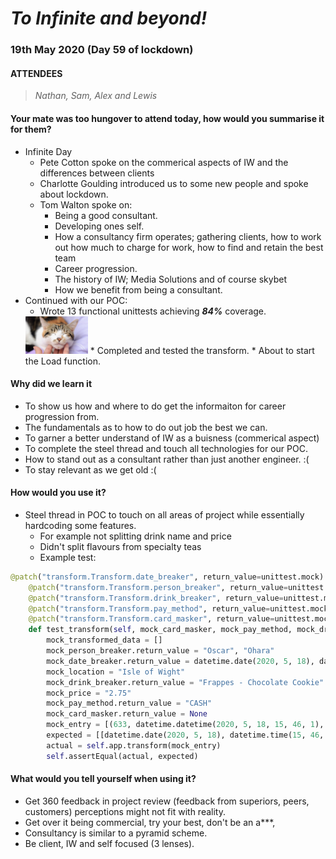 ﻿# _To Infinite and beyond!_

> 

### 19th May 2020 (Day 59 of lockdown)

#### ATTENDEES
> _Nathan, Sam, Alex and Lewis_
#### Your mate was too hungover to attend today, how would you summarise it for them?
* Infinite Day 
    * Pete Cotton spoke on the commerical aspects of IW and the differences between clients
    * Charlotte Goulding introduced us to some new people and spoke about lockdown.
    * Tom Walton spoke on:
        * Being a good consultant. 
        * Developing ones self.
        * How a consultancy firm operates; gathering clients, how to work out how much to charge for work, how to find and retain the best team
        * Career progression.
        * The history of IW; Media Solutions and of course skybet
        * How we benefit from being a consultant.
* Continued with our POC:
    * Wrote 13 functional unittests achieving _**84%**_ coverage.</br>
    <img src="img/cat.jpg" alt="cat" style="width:100px" />
    * Completed and tested the transform. 
    * About to start the Load function. 
        
####  Why did we learn it
* To show us how and where to do get the informaiton for career progression from.
* The fundamentals as to how to do out job the best we can.
* To garner a better understand of IW as a buisness (commerical aspect)
* To complete the steel thread and touch all technologies for our POC.
* How to stand out as a consultant rather than just another engineer. :(
* To stay relevant as we get old :(



#### How would you use it?
* Steel thread in POC to touch on all areas of project while essentially hardcoding some features.
    * For example not splitting drink name and price
    * Didn't split flavours from specialty teas
    * Example test:
```python
@patch("transform.Transform.date_breaker", return_value=unittest.mock)
    @patch("transform.Transform.person_breaker", return_value=unittest.mock)
    @patch("transform.Transform.drink_breaker", return_value=unittest.mock)
    @patch("transform.Transform.pay_method", return_value=unittest.mock)
    @patch("transform.Transform.card_masker", return_value=unittest.mock)
    def test_transform(self, mock_card_masker, mock_pay_method, mock_drink_breaker, mock_person_breaker, mock_date_breaker):
        mock_transformed_data = []
        mock_person_breaker.return_value = "Oscar", "Ohara"
        mock_date_breaker.return_value = datetime.date(2020, 5, 18), datetime.time(15, 46, 1)
        mock_location = "Isle of Wight"
        mock_drink_breaker.return_value = "Frappes - Chocolate Cookie"
        mock_price = "2.75"
        mock_pay_method.return_value = "CASH"
        mock_card_masker.return_value = None
        mock_entry = [(633, datetime.datetime(2020, 5, 18, 15, 46, 1), 'Isle of Wight', 'Oscar Ohara', ' Frappes - Chocolate Cookie', 2.75, 'CASH', None)]
        expected = [[datetime.date(2020, 5, 18), datetime.time(15, 46, 1), 'Isle of Wight', 'Oscar', 'Ohara', 'Frappes - Chocolate Cookie', 2.75, 'CASH', None]]
        actual = self.app.transform(mock_entry)
        self.assertEqual(actual, expected)
```

#### What would you tell yourself when using  it?
* Get 360 feedback in project review (feedback from superiors, peers, customers) perceptions might not fit with reality.
* Get over it being commercial, try your best, don't be an a***, 
* Consultancy is similar to a pyramid scheme. 
* Be client, IW and self focused (3 lenses).
